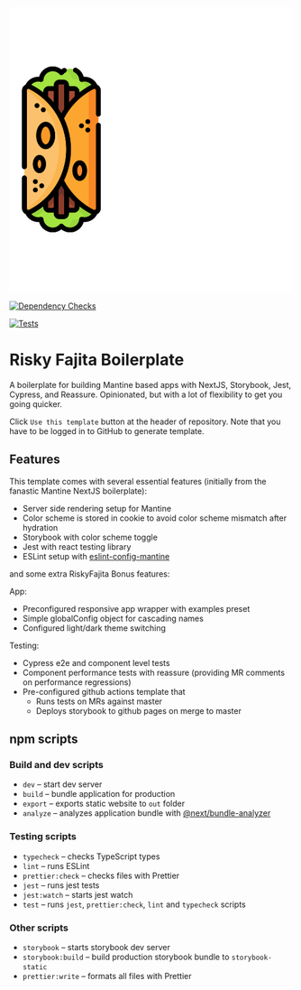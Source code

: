 <p align="center">
  <img src="public/logo_dark.svg" />
</p>

[![Dependency Checks](https://github.com/risky-fajita/risky-boilerplate/actions/workflows/dependency-review.yml/badge.svg?branch=master)](https://github.com/risky-fajita/risky-boilerplate/actions/workflows/dependency-review.yml)

[![Tests](https://github.com/risky-fajita/risky-boilerplate/actions/workflows/CI.yml/badge.svg)](https://github.com/risky-fajita/risky-boilerplate/actions/workflows/CI.yml)

# Risky Fajita Boilerplate

A boilerplate for building Mantine based apps with NextJS, Storybook, Jest, Cypress, and Reassure. Opinionated, but with a lot of flexibility to get you going quicker.

Click `Use this template` button at the header of repository. Note that you have to be logged in to GitHub to generate template.

## Features

This template comes with several essential features (initially from the fanastic Mantine NextJS boilerplate):

- Server side rendering setup for Mantine
- Color scheme is stored in cookie to avoid color scheme mismatch after hydration
- Storybook with color scheme toggle
- Jest with react testing library
- ESLint setup with [eslint-config-mantine](https://github.com/mantinedev/eslint-config-mantine)

and some extra RiskyFajita Bonus features:

App:
- Preconfigured responsive app wrapper with examples preset
- Simple globalConfig object for cascading names
- Configured light/dark theme switching

Testing:
- Cypress e2e and component level tests
- Component performance tests with reassure (providing MR comments on performance regressions)
- Pre-configured github actions template that
    - Runs tests on MRs against master
    - Deploys storybook to github pages on merge to master

## npm scripts

### Build and dev scripts

- `dev` – start dev server
- `build` – bundle application for production
- `export` – exports static website to `out` folder
- `analyze` – analyzes application bundle with [@next/bundle-analyzer](https://www.npmjs.com/package/@next/bundle-analyzer)

### Testing scripts

- `typecheck` – checks TypeScript types
- `lint` – runs ESLint
- `prettier:check` – checks files with Prettier
- `jest` – runs jest tests
- `jest:watch` – starts jest watch
- `test` – runs `jest`, `prettier:check`, `lint` and `typecheck` scripts

### Other scripts

- `storybook` – starts storybook dev server
- `storybook:build` – build production storybook bundle to `storybook-static`
- `prettier:write` – formats all files with Prettier
